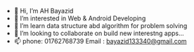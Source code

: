 - 👋 Hi, I’m AH Bayazid
- 👀 I’m interested in Web & Android Developing
- 🌱 I’m learn data structure abd algorithm for problem solving 
- 💞️ I’m looking to collaborate on build new interestng apps...
- 📫 phone: 01762768739
     Email : bayazid133340@gmail.com


